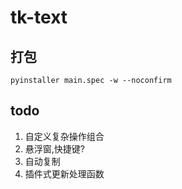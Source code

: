 # tk-text

## 打包

```shell
pyinstaller main.spec -w --noconfirm
```

## todo

1. 自定义复杂操作组合
2. 悬浮窗,快捷键?
3. 自动复制
4. 插件式更新处理函数
